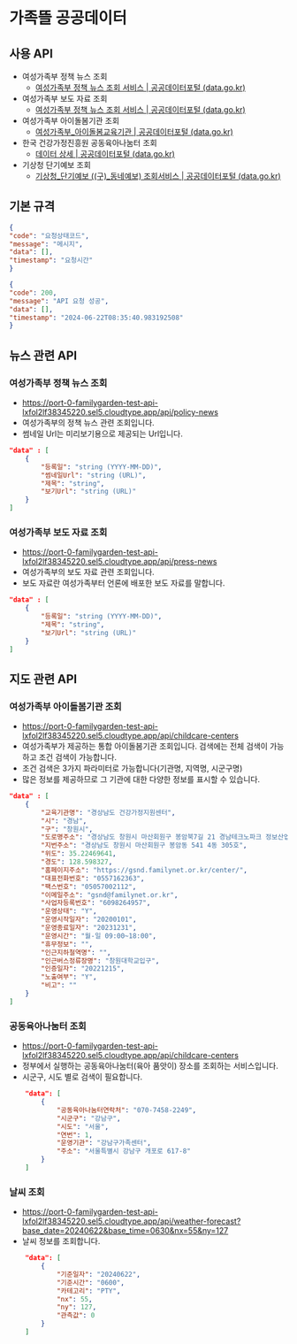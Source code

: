 # 가족뜰 공공데이터
## 사용 API
- 여성가족부 정책 뉴스 조회
    - [여성가족부 정책 뉴스 조회 서비스 | 공공데이터포털 (data.go.kr)](https://www.data.go.kr/tcs/dss/selectApiDataDetailView.do?publicDataPk=15058733)
- 여성가족부 보도 자료 조회
    - [여성가족부 정책 뉴스 조회 서비스 | 공공데이터포털 (data.go.kr)](https://www.data.go.kr/tcs/dss/selectApiDataDetailView.do?publicDataPk=15058733)
- 여성가족부 아이돌봄기관 조회
    - [여성가족부_아이돌봄교육기관 | 공공데이터포털 (data.go.kr)](https://www.data.go.kr/tcs/dss/selectApiDataDetailView.do?publicDataPk=15109775)
- 한국 건강가정진흥원 공동육아나눔터 조회
    - [데이터 상세 | 공공데이터포털 (data.go.kr)](https://www.data.go.kr/tcs/dss/selectFileDataDetailView.do?publicDataPk=15055830)
- 기상청 단기예보 조회
    - [기상청_단기예보 ((구)_동네예보) 조회서비스 | 공공데이터포털 (data.go.kr)](https://www.data.go.kr/tcs/dss/selectApiDataDetailView.do?publicDataPk=15084084#tab_layer_detail_function)

## 기본 규격
```json
{
"code": "요청상태코드",
"message": "메시지",
"data": [],
"timestamp": "요청시간"
}
```
```json
{
"code": 200,
"message": "API 요청 성공",
"data": [],
"timestamp": "2024-06-22T08:35:40.983192508"
}
```
## 뉴스 관련 API
### 여성가족부 정책 뉴스 조회
- https://port-0-familygarden-test-api-lxfol2lf38345220.sel5.cloudtype.app/api/policy-news
- 여성가족부의 정책 뉴스 관련 조회입니다.
- 썸네일 Url는 미리보기용으로 제공되는 Url입니다. 
```json
"data" : [
    {
        "등록일": "string (YYYY-MM-DD)",
        "썸네일Url": "string (URL)",
        "제목": "string",
        "보기Url": "string (URL)"
    }
]
```
### 여성가족부 보도 자료 조회
- https://port-0-familygarden-test-api-lxfol2lf38345220.sel5.cloudtype.app/api/press-news
- 여성가족부의 보도 자료 관련 조회입니다.
- 보도 자료란 여성가족부터 언론에 배포한 보도 자료를 말합니다.
```json
"data" : [
    {
        "등록일": "string (YYYY-MM-DD)",
        "제목": "string",
        "보기Url": "string (URL)"
    }
]
```
## 지도 관련 API 
### 여성가족부 아이돌봄기관 조회
- https://port-0-familygarden-test-api-lxfol2lf38345220.sel5.cloudtype.app/api/childcare-centers
- 여성가족부가 제공하는 통합 아이돌봄기관 조회입니다. 검색에는 전체 검색이 가능하고 조건 검색이 가능합니다.
- 조건 검색은 3가지 파라미터로 가능합니다(기관명, 지역명, 시군구명)
- 많은 정보를 제공하므로 그 기관에 대한 다양한 정보를 표시할 수 있습니다. 
```json
"data" : [
    {
        "교육기관명": "경상남도 건강가정지원센터",
        "시": "경남",
        "구": "창원시",
        "도로명주소": "경상남도 창원시 마산회원구 봉암북7길 21 경남테크노파크 정보산업진흥본부 4동 305호",
        "지번주소": "경상남도 창원시 마산회원구 봉암동 541 4동 305호",
        "위도": 35.22469641,
        "경도": 128.598327,
        "홈페이지주소": "https://gsnd.familynet.or.kr/center/",
        "대표전화번호": "0557162363",
        "팩스번호": "05057002112",
        "이메일주소": "gsnd@familynet.or.kr",
        "사업자등록번호": "6098264957",
        "운영상태": "Y",
        "운영시작일자": "20200101",
        "운영종료일자": "20231231",
        "운영시간": "월-일 09:00~18:00",
        "휴무정보": "",
        "인근지하철역명": "",
        "인근버스정류장명": "창원대학교입구",
        "인증일자": "20221215",
        "노출여부": "Y",
        "비고": ""
    }
]
```
### 공동육아나눔터 조회
- https://port-0-familygarden-test-api-lxfol2lf38345220.sel5.cloudtype.app/api/childcare-centers
- 정부에서 실행하는 공동육아나눔터(육아 품앗이) 장소를 조회하는 서비스입니다.
- 시군구, 시도 별로 검색이 필요합니다.
```json
    "data": [
        {
            "공동육아나눔터연락처": "070-7458-2249",
            "시군구": "강남구",
            "시도": "서울",
            "연번": 1,
            "운영기관": "강남구가족센터",
            "주소": "서울특별시 강남구 개포로 617-8"
        }
    ]
```
### 날씨 조회 
- https://port-0-familygarden-test-api-lxfol2lf38345220.sel5.cloudtype.app/api/weather-forecast?base_date=20240622&base_time=0630&nx=55&ny=127
- 날씨 정보를 조회합니다.
```json
    "data": [
        {
            "기준일자": "20240622",
            "기준시간": "0600",
            "카테고리": "PTY",
            "nx": 55,
            "ny": 127,
            "관측값": 0
        }
    ]
```
